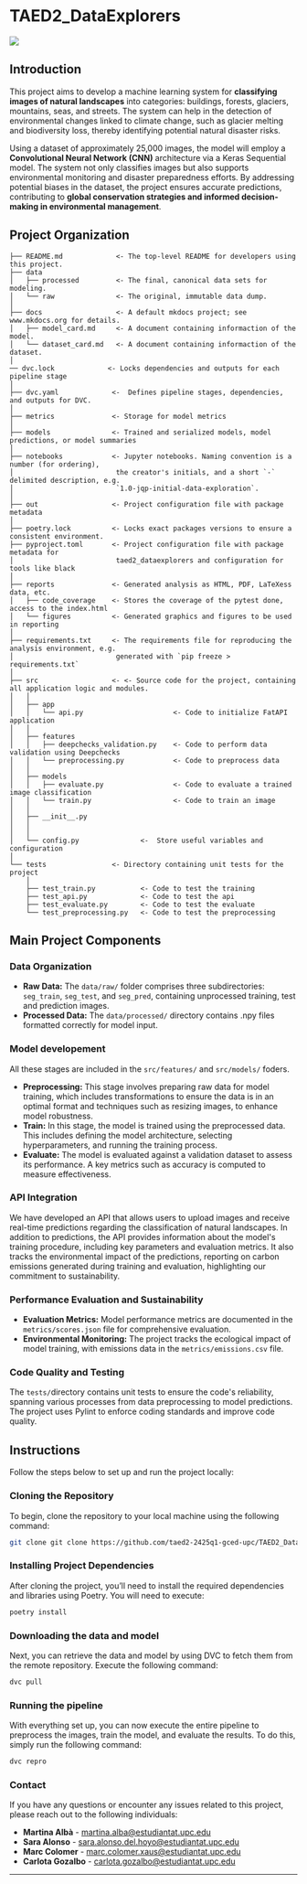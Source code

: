 # TAED2_DataExplorers

<a target="_blank" href="https://cookiecutter-data-science.drivendata.org/">
    <img src="https://img.shields.io/badge/CCDS-Project%20template-328F97?logo=cookiecutter" />
</a>

## Introduction

This project aims to develop a machine learning system for **classifying images of natural landscapes** into categories: buildings, forests, glaciers, mountains, seas, and streets. The system can help in the detection of environmental changes linked to climate change, such as glacier melting and biodiversity loss, thereby identifying potential natural disaster risks. 

Using a dataset of approximately 25,000 images, the model will employ a **Convolutional Neural Network (CNN)** architecture via a Keras Sequential model. The system not only classifies images but also supports environmental monitoring and disaster preparedness efforts. By addressing potential biases in the dataset, the project ensures accurate predictions, contributing to **global conservation strategies and informed decision-making in environmental management**.


## Project Organization

```
├── README.md             <- The top-level README for developers using this project.
├── data
│   ├── processed         <- The final, canonical data sets for modeling.
│   └── raw               <- The original, immutable data dump.
│
├── docs                  <- A default mkdocs project; see www.mkdocs.org for details.
│   ├── model_card.md     <- A document containing informaction of the model.
│   └── dataset_card.md   <- A document containing informaction of the dataset.
│
── dvc.lock             <- Locks dependencies and outputs for each pipeline stage
│
├── dvc.yaml             <-  Defines pipeline stages, dependencies, and outputs for DVC.
│
├── metrics              <- Storage for model metrics
│
├── models               <- Trained and serialized models, model predictions, or model summaries
│
├── notebooks            <- Jupyter notebooks. Naming convention is a number (for ordering),
│                         the creator's initials, and a short `-` delimited description, e.g.
│                         `1.0-jqp-initial-data-exploration`.
│
├── out                  <- Project configuration file with package metadata
│
├── poetry.lock          <- Locks exact packages versions to ensure a consistent environment.
├── pyproject.toml       <- Project configuration file with package metadata for 
│                         taed2_dataexplorers and configuration for tools like black
│
├── reports              <- Generated analysis as HTML, PDF, LaTeXess data, etc.
│   ├── code_coverage    <- Stores the coverage of the pytest done, access to the index.html
│   └── figures          <- Generated graphics and figures to be used in reporting
│
├── requirements.txt     <- The requirements file for reproducing the analysis environment, e.g.
│                         generated with `pip freeze > requirements.txt`
│
├── src                  <- <- Source code for the project, containing all application logic and modules.
│   │
│   ├── app                     
│   │   └── api.py                      <- Code to initialize FatAPI application
│   │
│   ├── features                
│   │   ├── deepchecks_validation.py    <- Code to perform data validation using Deepchecks
│   │   └── preprocessing.py            <- Code to preprocess data
│   │   
│   ├── models                 
│   │   ├── evaluate.py                 <- Code to evaluate a trained image classification
│   │   └── train.py                    <- Code to train an image 
│   │
│   ├── __init__.py             
│   │
│   │
│   └── config.py               <-  Store useful variables and configuration
│
└── tests                <- Directory containing unit tests for the project
    │
    ├── test_train.py           <- Code to test the training
    ├── test_api.py             <- Code to test the api
    ├── test_evaluate.py        <- Code to test the evaluate
    └── test_preprocessing.py   <- Code to test the preprocessing

```

## Main Project Components

### Data Organization

- **Raw Data:** The `data/raw/` folder comprises three subdirectories: `seg_train`, `seg_test`, and `seg_pred`, containing unprocessed training, test and prediction images.
- **Processed Data:** The `data/processed/` directory contains .npy files formatted correctly for model input.

### Model developement

All these stages are included in the `src/features/` and `src/models/` foders.

- **Preprocessing:** This stage involves preparing raw data for model training, which includes transformations to ensure the data is in an optimal format and techniques such as resizing images, to enhance model robustness.
- **Train:** In this stage, the model is trained using the preprocessed data. This includes defining the model architecture, selecting hyperparameters, and running the training process.
- **Evaluate:** The model is evaluated against a validation dataset to assess its performance. A key metrics such as accuracy is computed to measure effectiveness.

### API Integration

We have developed an API that allows users to upload images and receive real-time predictions regarding the classification of natural landscapes. In addition to predictions, the API provides information about the model's training procedure, including key parameters and evaluation metrics. It also tracks the environmental impact of the predictions, reporting on carbon emissions generated during training and evaluation, highlighting our commitment to sustainability.

### Performance Evaluation and Sustainability

- **Evaluation Metrics:** Model performance metrics are documented in the `metrics/scores.json` file for comprehensive evaluation.
- **Environmental Monitoring:** The project tracks the ecological impact of model training, with emissions data in the `metrics/emissions.csv` file.

### Code Quality and Testing

The `tests/`directory contains unit tests to ensure the code's reliability, spanning various processes from data preprocessing to model predictions. The project uses Pylint to enforce coding standards and improve code quality.

## Instructions

Follow the steps below to set up and run the project locally:

### Cloning the Repository

To begin, clone the repository to your local machine using the following command:

```bash
git clone git clone https://github.com/taed2-2425q1-gced-upc/TAED2_DataExplorers.git
```

### Installing Project Dependencies

After cloning the project, you’ll need to install the required dependencies and libraries using Poetry. You will need to execute: 

```bash
poetry install 
```

### Downloading the data and model

Next, you can retrieve the data and model by using DVC to fetch them from the remote repository. Execute the following command:

```bash
dvc pull
```

### Running the pipeline

With everything set up, you can now execute the entire pipeline to preprocess the images, train the model, and evaluate the results. To do this, simply run the following command:

```bash
dvc repro
```

### Contact

If you have any questions or encounter any issues related to this project, please reach out to the following individuals:

- **Martina Albà** - martina.alba@estudiantat.upc.edu
- **Sara Alonso** - sara.alonso.del.hoyo@estudiantat.upc.edu
- **Marc Colomer** - marc.colomer.xaus@estudiantat.upc.edu
- **Carlota Gozalbo** - carlota.gozalbo@estudiantat.upc.edu
--------


